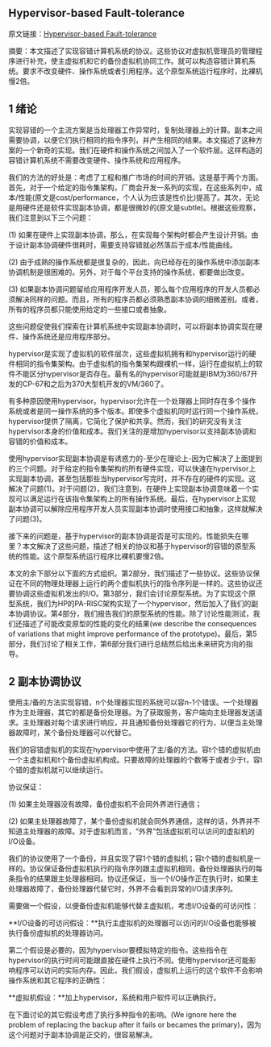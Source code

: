 ## Hypervisor-based Fault-tolerance

原文链接：[Hypervisor-based Fault-tolerance](http://css.csail.mit.edu/6.824/2014/papers/bressoud-hypervisor.pdf)

摘要：本文描述了实现容错计算机系统的协议。这些协议对虚拟机管理员的管理程序进行补充，使主虚拟机和它的备份虚拟机协同工作。就可以构造容错计算机系统。要求不改变硬件、操作系统或者引用程序。这个原型系统运行程序时，比裸机慢2倍。

## 1 绪论

实现容错的一个主流方案是当处理器工作异常时，复制处理器上的计算。副本之间需要协调，以便它们执行相同的指令序列，并产生相同的结果。本文描述了这种方案的一个新奇的实现。我们在硬件和操作系统之间加入了一个软件层。这样构造的容错计算机系统不需要改变硬件、操作系统和应用程序。

我们的方法的好处是：考虑了工程和推广市场的时间的开销。这是基于两个方面。首先，对于一个给定的指令集架构，厂商会开发一系列的实现，在这些系列中，成本/性能(原文是cost/performance，个人认为应该是性价比)提高了。其次，无论是用硬件还是软件实现副本协调，都是很微妙的(原文是subtle)。根据这些观察，我们注意到以下三个问题：

(1) 如果在硬件上实现副本协调，那么，在实现每个架构时都会产生设计开销。由于设计副本协调硬件很耗时，需要支持容错就必然落后于成本/性能曲线。

(2) 由于成熟的操作系统都是很复杂的，因此，向已经存在的操作系统中添加副本协调机制是很困难的。另外，对于每个平台支持的操作系统，都要做出改变。

(3) 如果副本协调问题留给应用程序开发人员，那么每个应用程序的开发人员都必须解决同样的问题。而且，所有的程序员都必须熟悉副本协调的细微差别。或者，所有的程序员都只能使用给定的一些接口或者抽象。

这些问题促使我们探索在计算机系统中实现副本协调时，可以将副本协调实现在硬件、操作系统还是应用程序部分。

hypervisor是实现了虚拟机的软件层次，这些虚拟机拥有和hypervisor运行的硬件相同的指令集架构。由于虚拟机的指令集架构跟裸机一样，运行在虚拟机上的软件不能区分hypervisor是否存在。最有名的hypervisor可能就是IBM为360/67开发的CP-67和之后为370大型机开发的VM/360了。

有多种原因使用hypervisor。hypervisor允许在一个处理器上同时存在多个操作系统或者是同一操作系统的多个版本。即使多个虚拟机同时运行同一个操作系统，hypervisor提供了隔离，它简化了保护和共享。然而，我们的研究没有关注hypervisor本身的价值和成本。我们关注的是增加hypervisor以支持副本协调和容错的价值和成本。

使用hypervisor实现副本协调是有诱惑力的-至少在理论上-因为它解决了上面提到的三个问题。对于给定的指令集架构的所有硬件实现，可以快速在hypervisor上实现副本协调，甚至包括那些当hypervisor写完时，并不存在的硬件的实现。这解决了问题(1)。对于问题(2)，我们注意到，在硬件上实现副本协调意味着一个实现可以满足运行在该指令集架构上的所有操作系统。最后，在hypervisor上实现副本协调可以解除应用程序开发人员实现副本协调时使用接口和抽象，这样就解决了问题(3)。

接下来的问题是，基于hypervisor的副本协调是否是可实现的。性能损失在哪里？本文解决了这些问题，描述了相关的协议和基于hypervisor的容错的原型系统的性能。这个原型系统运行程序比裸机要慢2倍。

本文的余下部分以下面的方式组织。第2部分，我们描述了一些协议。这些协议保证在不同的物理处理器上运行的两个虚拟机执行的指令序列是一样的。这些协议还要协调这些虚拟机发出的I/O。第3部分，我们会讨论原型系统。为了实现这个原型系统，我们为HP的PA-RISC架构实现了一个hypervisor，然后加入了我们的副本协调协议。第4部分，我们报告我们的原型系统的性能。除了讨论性能测试，我们还描述了可能改变原型的性能的变化的结果(we describe the consequences of variations that might improve performance of the prototype)。最后，第5部分，我们讨论了相关工作，第6部分我们进行总结然后给出未来研究方向的指导。

## 2 副本协调协议

使用主/备的方法实现容错，n个处理器实现的系统可以容n-1个错误。一个处理器作为主处理器，其它的都是备份处理器。为了获取服务，客户端向主处理器发送请求。主处理器对每个请求进行响应，并且通知备份处理器它的行为，以便当主处理器故障时，某个备份处理器可以代替它。

我们的容错虚拟机的实现在hypervisor中使用了主/备的方法。容t个错的虚拟机由一个主虚拟机和t个备份虚拟机构成。只要故障的处理器的个数等于或者少于t，容t个错的虚拟机就可以继续运行。

协议保证：

(1) 如果主处理器没有故障，备份虚拟机不会同外界进行通信；

(2) 如果主处理器故障了，某个备份虚拟机就会同外界通信，这样的话，外界并不知道主处理器的故障。对于虚拟机而言，“外界”包括虚拟机可以访问的虚拟机的I/O设备。

我们的协议使用了一个备份，并且实现了容1个错的虚拟机；容t个错的虚拟机是一样的。协议保证备份虚拟机执行的指令序列跟主虚拟机相同，备份处理器执行的每条指令的结果跟主处理器相同。协议还保证，当一个I/O操作正在执行时，如果主处理器故障了，备份处理器代替它时，外界不会看到异常的I/O请求序列。

需要做一个假设，以便备份虚拟机能够代替主虚拟机，考虑I/O设备的可访问性：

**I/O设备的可访问假设：**执行主虚拟机的处理器可以访问的I/O设备也能够被执行备份虚拟机的处理器访问。

第二个假设是必要的，因为hypervisor要模拟特定的指令。这些指令在hypervisor的执行时间可能跟直接在硬件上执行不同。使用hypervisor还可能影响程序可以访问的实际内存。因此，我们假设，虚拟机上运行的这个软件不会影响操作系统和其它程序的正确性：

**虚拟机假设：**加上hypervisor，系统和用户软件可以正确执行。

在下面讨论的其它假设考虑了执行多种指令的影响。(We ignore here the problem of replacing the backup after it fails or becames the primary)，因为这个问题对于副本协调是正交的，很容易解决。

